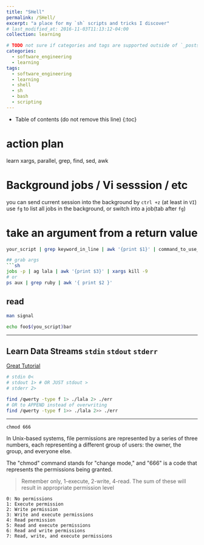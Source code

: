 ```yaml
---
title: "SHell"
permalink: /SHell/
excerpt: "a place for my `sh` scripts and tricks I discover"
# last_modified_at: 2016-11-03T11:13:12-04:00
collection: learning

# TODO not sure if categories and tags are supported outside of `_posts` dir
categories:
  - software_engineering
  - learning
tags:
  - software_engineering
  - learning
  - shell
  - sh
  - bash
  - scripting
---
```


* Table of contents (do not remove this line)
{:toc}
# action plan

learn xargs, parallel, grep, find, sed, awk

# Background jobs / Vi sesssion / etc

you can send current session into the background by `ctrl +z` (at least in `VI`)
use `fg` to list all jobs in the background, or switch into a job(tab after `fg`)

# take an argument from a return value

```sh
your_script | grep keyword_in_line | awk '{print $1}' | command_to_use_return_value_from_the_previous_step

## grab args
```sh
jobs -p | ag lala | awk '{print $3}' | xargs kill -9
# or
ps aux | grep ruby | awk '{ print $2 }'
```

## read 
```sh
man signal
```


```sh
echo foo$(you_script)bar
```

---

## Learn Data Streams `stdin` `stdout` `stderr`

[Great Tutorial](https://www.youtube.com/watch?app=desktop&v=zMKacHGuIHI)

```sh
# stdin 0<
# stdout 1> # OR JUST stdout >
# stderr 2>
```

```sh
find /qwerty -type f 1> ./lala 2> ./err
# OR to APPEND instead of overwriting
find /qwerty -type f 1>> ./lala 2>> ./err
```

---

```
chmod 666
```

In Unix-based systems, file permissions are represented by a series of three numbers, each representing a different group of users: the owner, the group, and everyone else. 

The "chmod" command stands for "change mode," and "666" is a code that represents the permissions being granted.

> Remember only, 1-execute, 2-write, 4-read. The sum of these will result in appropriate permission level

    0: No permissions
    1: Execute permission
    2: Write permission
    3: Write and execute permissions
    4: Read permission
    5: Read and execute permissions
    6: Read and write permissions
    7: Read, write, and execute permissions
